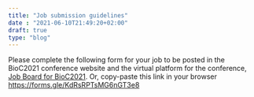 ```yaml
--- 
title: "Job submission guidelines"
date : "2021-06-10T21:49:20+02:00"
draft: true
type: "blog"
--- 
```


Please complete the following form for your job to be posted in the BioC2021 conference website and the virtual platform for the conference, [Job Board for BioC2021](https://forms.gle/KdRsRPTsMG6nGT3e8). Or, copy-paste this link in your browser https://forms.gle/KdRsRPTsMG6nGT3e8